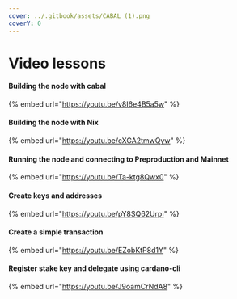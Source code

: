 ```yaml
---
cover: ../.gitbook/assets/CABAL (1).png
coverY: 0
---
```


# Video lessons

#### Building the node with cabal

{% embed url="https://youtu.be/v8I6e4B5a5w" %}

#### Building the node with Nix

{% embed url="https://youtu.be/cXGA2tmwQyw" %}

#### Running the node and connecting to Preproduction and Mainnet

{% embed url="https://youtu.be/Ta-ktg8Qwx0" %}

#### Create keys and addresses

{% embed url="https://youtu.be/pY8SQ62UrpI" %}

#### Create a simple transaction

{% embed url="https://youtu.be/EZobKtP8d1Y" %}

#### Register stake key and delegate using cardano-cli&#x20;

{% embed url="https://youtu.be/J9oamCrNdA8" %}
